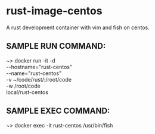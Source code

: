 # rust-image-centos

A rust development container with vim and fish on centos.

## SAMPLE RUN COMMAND:
~> docker run -it -d \
    --hostname="rust-centos" \
    --name="rust-centos" \
    -v ~/code/rust/:/root/code \
    -w /root/code \
    local/rust-centos

## SAMPLE EXEC COMMAND:
~> docker exec -it rust-centos /usr/bin/fish
